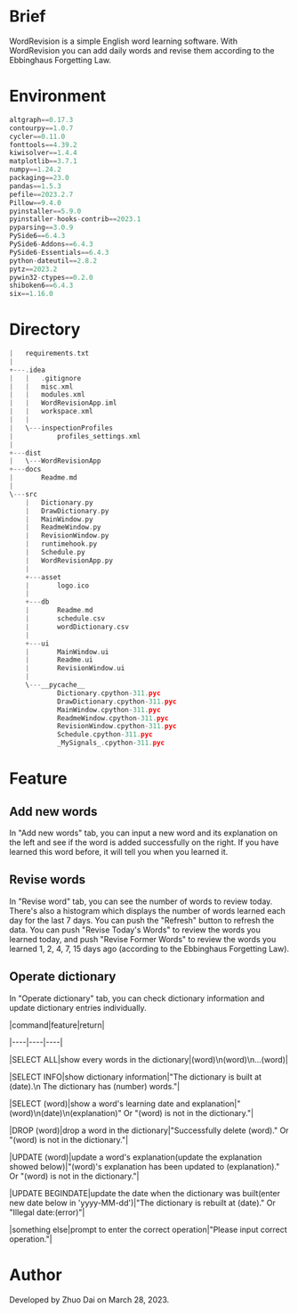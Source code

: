 # Brief
WordRevision is a simple English word learning software. With WordRevision you can add daily words and revise them according to the Ebbinghaus Forgetting Law.
# Environment

```python
altgraph==0.17.3
contourpy==1.0.7
cycler==0.11.0
fonttools==4.39.2
kiwisolver==1.4.4
matplotlib==3.7.1
numpy==1.24.2
packaging==23.0
pandas==1.5.3
pefile==2023.2.7
Pillow==9.4.0
pyinstaller==5.9.0
pyinstaller-hooks-contrib==2023.1
pyparsing==3.0.9
PySide6==6.4.3
PySide6-Addons==6.4.3
PySide6-Essentials==6.4.3
python-dateutil==2.8.2
pytz==2023.2
pywin32-ctypes==0.2.0
shiboken6==6.4.3
six==1.16.0
```


# Directory

```c
|   requirements.txt
|
+---.idea
|   |   .gitignore
|   |   misc.xml
|   |   modules.xml
|   |   WordRevisionApp.iml
|   |   workspace.xml
|   |
|   \---inspectionProfiles
|           profiles_settings.xml
|
+---dist
|   \---WordRevisionApp
+---docs
|       Readme.md
|
\---src
    |   Dictionary.py
    |   DrawDictionary.py
    |   MainWindow.py
    |   ReadmeWindow.py
    |   RevisionWindow.py
    |   runtimehook.py
    |   Schedule.py
    |   WordRevisionApp.py
    |
    +---asset
    |       logo.ico
    |
    +---db
    |       Readme.md
    |       schedule.csv
    |       wordDictionary.csv
    |
    +---ui
    |       MainWindow.ui
    |       Readme.ui
    |       RevisionWindow.ui
    |
    \---__pycache__
            Dictionary.cpython-311.pyc
            DrawDictionary.cpython-311.pyc
            MainWindow.cpython-311.pyc
            ReadmeWindow.cpython-311.pyc
            RevisionWindow.cpython-311.pyc
            Schedule.cpython-311.pyc
            _MySignals_.cpython-311.pyc
```



# Feature
## Add new words
In "Add new words" tab, you can input a new word and its explanation on the left and see if the word is added successfully on the right. If you have learned this word before, it will tell you when you learned it.
## Revise words
In "Revise word" tab, you can see the number of words to review today. There's also a histogram which displays the number of words learned each day for the last 7 days. You can push the "Refresh" button to refresh the data.
You can push "Revise Today's Words" to review the words you learned today, and push "Revise Former Words" to review the words you learned 1, 2, 4, 7, 15 days ago (according to the Ebbinghaus Forgetting Law).
## Operate dictionary
In "Operate dictionary" tab, you can check dictionary information and update dictionary entries individually.

|command|feature|return|

|----|----|----|

|SELECT ALL|show every words in the dictionary|(word)\n(word)\n...(word)|

|SELECT INFO|show dictionary information|"The dictionary is built at (date).\n The dictionary has (number) words."|

|SELECT (word)|show a word's learning date and explanation|"(word)\n(date)\n(explanation)" Or "(word) is not in the dictionary."|

|DROP (word)|drop a word in the dictionary|"Successfully delete (word)." Or "(word) is not in the dictionary."|

|UPDATE (word)|update a word's explanation(update the explanation showed below)|"(word)'s explanation has been updated to (explanation)." Or "(word) is not in the dictionary."|

|UPDATE BEGINDATE|update the date when the dictionary was built(enter new date below in 'yyyy-MM-dd')|"The dictionary is rebuilt at (date)." Or "Illegal date:(error)"|

|something else|prompt to enter the correct operation|"Please input correct operation."|


# Author
Developed by Zhuo Dai on March 28, 2023.
